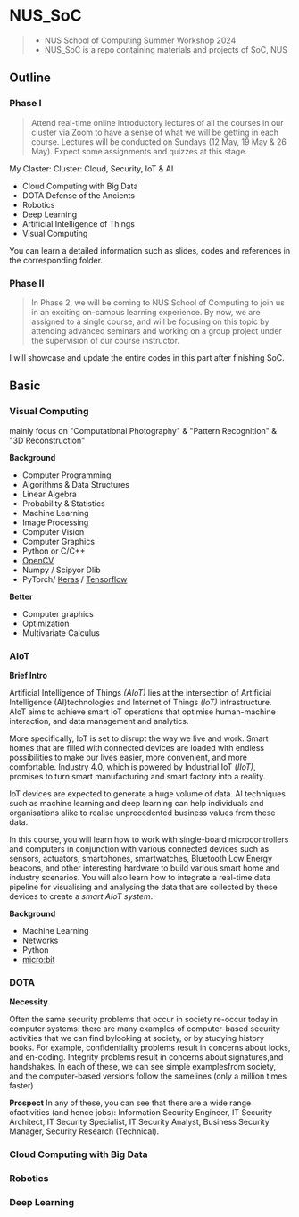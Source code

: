 # NUS_SoC

> - NUS School of Computing Summer Workshop 2024
> - NUS_SoC is a repo containing materials and projects of SoC, NUS

## Outline

### Phase I

> Attend real-time online introductory lectures of all the courses in our cluster via Zoom to have a sense of what we will be getting in each course. Lectures will be conducted on Sundays (12 May, 19 May & 26 May). Expect some assignments and quizzes at this stage.

My Claster: Cluster: Cloud, Security, IoT & AI

- Cloud Computing with Big Data
- DOTA Defense of the Ancients
- Robotics
- Deep Learning
- Artificial Intelligence of Things
- Visual Computing

You can learn a detailed information such as slides, codes and references in the corresponding folder.

### Phase II

> In Phase 2, we will be coming to NUS School of Computing to join us in an exciting on-campus learning experience. By now, we are assigned to a single course, and will be focusing on this topic by attending advanced seminars and working on a group project under the supervision of our course instructor.

I will showcase and update the entire codes in this part after finishing SoC.

## Basic

### Visual Computing

mainly focus on "Computational Photography" & "Pattern Recognition" & "3D Reconstruction"

__Background__

- Computer Programming
- Algorithms & Data Structures
- Linear Algebra
- Probability & Statistics
- Machine Learning
- Image Processing
- Computer Vision
- Computer Graphics
- Python or C/C++
- [OpenCV](https://opencv.org/)
- Numpy / Scipyor Dlib
- PyTorch/ [Keras](https://keras.io/) / [Tensorflow](https://www.tensorflow.org/?hl=zh-cn)


__Better__

- Computer graphics 
- Optimization 
- Multivariate Calculus

### AIoT

__Brief Intro__

Artificial Intelligence of Things _(AIoT)_ lies at the intersection of Artificial Intelligence (AI)technologies and Internet of Things _(IoT)_ infrastructure. AIoT aims to achieve smart IoT operations that optimise human-machine interaction, and data management and analytics.

More specifically, IoT is set to disrupt the way we live and work. Smart homes that are filled with connected devices are loaded with endless possibilities to make our lives easier, more convenient, and more comfortable. Industry 4.0, which is powered by Industrial IoT _(IIoT)_, promises to turn smart manufacturing and smart factory into a reality.

IoT devices are expected to generate a huge volume of data. AI techniques such as machine learning and deep learning can help individuals and organisations alike to realise unprecedented business values from these data.

In this course, you will learn how to work with single-board microcontrollers and computers in conjunction with various connected devices such as sensors, actuators, smartphones, smartwatches, Bluetooth Low Energy beacons, and other interesting hardware to build various smart home and industry scenarios. You will also learn how to integrate a real-time data pipeline for visualising and analysing the data that are collected by these devices to create a _smart AIoT system_.


__Background__

- Machine Learning
- Networks
- Python
- [micro:bit](https://makecode.microbit.org/)

### DOTA

__Necessity__

Often the same security problems that occur in society re-occur today in computer systems: there are many examples of computer-based security activities that we can find bylooking at society, or by studying history books. For example, confidentiality problems result in concerns about locks, and en-coding. Integrity problems result in concerns about signatures,and handshakes. In each of these, we can see simple examplesfrom society, and the computer-based versions follow the samelines (only a million times faster)


__Prospect__
In any of these, you can see that there are a wide range ofactivities (and hence jobs): 
Information Security Engineer, IT Security Architect, IT Security Specialist, IT Security Analyst, Business Security Manager, Security Research (Technical).

### Cloud Computing with Big Data

### Robotics

### Deep Learning

